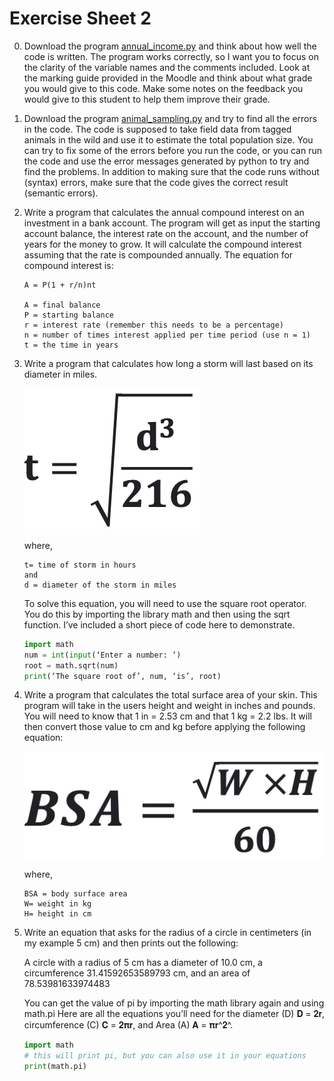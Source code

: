 # Exercise Sheet 2

0. Download the program [annual_income.py](70_annual_income.py) and think about how well the code is written. The program works correctly, so I want you to focus on the clarity of the variable names and the comments included. Look at the marking guide provided in the Moodle and think about what grade you would give to this code. Make some notes on the feedback you would give to this student to help them improve their grade.

1. Download the program [animal_sampling.py](70_animal_sampling.py) and try to find all the errors in the code. The code is supposed to take field data from tagged animals in the wild and use it to estimate the total population size. You can try to fix some of the errors before you run the code, or you can run the code and use the error messages generated by python to try and find the problems. In addition to making sure that the code runs without (syntax) errors, make sure that the code gives the correct result (semantic errors).

2. Write a program that calculates the annual compound interest on an investment in a bank account. The program will get as input the starting account balance, the interest rate on the account, and the number of years for the money to grow. It will calculate the compound interest assuming that the rate is compounded annually. The equation for compound interest is:


    ```
    A = P(1 + r/n)nt

    A = final balance   
    P = starting balance
    r = interest rate (remember this needs to be a percentage)
    n = number of times interest applied per time period (use n = 1)
    t = the time in years
    ```


3. Write a program that calculates how long a storm will last based on its diameter in miles.
           
    ![](70_storm_duration_formula.png)

    where,

    ```
    t= time of storm in hours
    and
    d = diameter of the storm in miles
    ```

    To solve this equation, you will need to use the square root operator. You do this by importing the library math and then using the sqrt function. I’ve included a short piece of code here to demonstrate.

    ```python
    import math
    num = int(input(‘Enter a number: ‘)
    root = math.sqrt(num)
    print(‘The square root of’, num, ‘is’, root)
    ```

4. Write a program that calculates the total surface area of your skin. This program will take in the users height and weight in inches and pounds. You will need to know that 1 in = 2.53 cm and that 1 kg = 2.2 lbs. It will then convert those value to cm and kg before applying the following equation:

    ![](70_skin_area_formula.png)

    where,

    ```
    BSA = body surface area
    W= weight in kg
    H= height in cm
    ```

5. Write an equation that asks for the radius of a circle in centimeters (in my example 5 cm) and then prints out the following:

    A circle with a radius of 5 cm has a diameter of 10.0 cm,
    a circumference 31.41592653589793 cm,
    and an area of 78.53981633974483

    You can get the value of pi by importing the math library again and using math.pi
    Here are all the equations you’ll need for the diameter (D) 𝐃 = 𝟐𝐫, circumference (C) 𝐂 = 𝟐𝛑𝐫, and Area (A) 𝐀 = 𝛑𝐫^𝟐^.

    ```python
    import math
    # this will print pi, but you can also use it in your equations
    print(math.pi)
    ```
